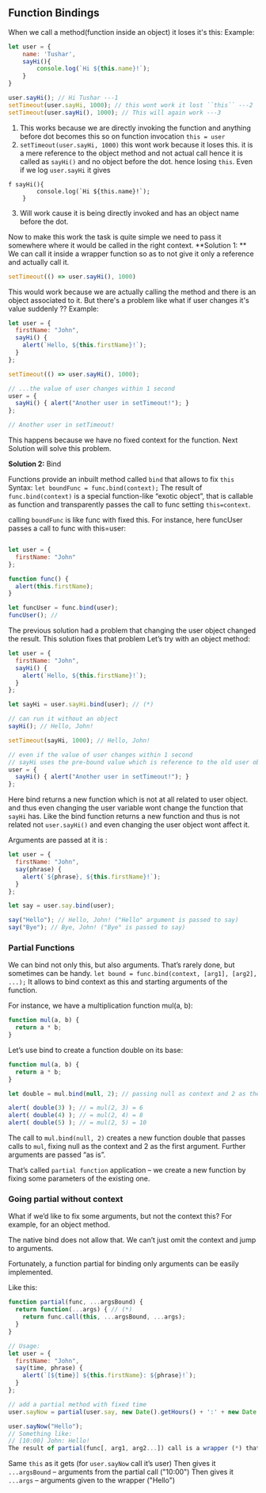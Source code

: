 ## Function Bindings 

When we call a method(function inside an object) it loses it's this: 
Example: 
```js
let user = {
    name: 'Tushar',
    sayHi(){
        console.log(`Hi ${this.name}!`);
    }
}

user.sayHi(); // Hi Tushar ---1
setTimeout(user.sayHi, 1000); // this wont work it lost ``this`` ---2
setTimeout(user.sayHi(), 1000); // This will again work ---3
```

1. This works because we are directly invoking the function and anything before dot becomes this so on function invocation ``this = user``
2. ``setTimeout(user.sayHi, 1000)`` this wont work because it loses this. it is a mere reference to the object method and not actual call hence it is called as ``sayHi()`` and no object before the dot. hence losing ``this``. 
Even if we log ``user.sayHi`` it gives 
```
f sayHi(){
        console.log(`Hi ${this.name}!`);
    }
```
3. Will work cause it is being directly invoked and has an object name before the dot.

Now to make this work the task is quite simple we need to pass it somewhere where it would be called in the right context. 
**Solution 1: **
We can call it inside a wrapper function so as to not give it only a reference and actually call it. 
```js
setTimeout(() => user.sayHi(), 1000)
```
This would work because we are actually calling the method and there is an object associated to it. 
But there's a problem like what if user changes it's value suddenly ?? 
Example: 
```js
let user = {
  firstName: "John",
  sayHi() {
    alert(`Hello, ${this.firstName}!`);
  }
};

setTimeout(() => user.sayHi(), 1000);

// ...the value of user changes within 1 second
user = {
  sayHi() { alert("Another user in setTimeout!"); }
};

// Another user in setTimeout! 
```
This happens because we have no fixed context for the function. 
Next Solution will solve this problem.

**Solution 2:** Bind

Functions provide an inbuilt method called ``bind`` that allows to fix ``this``   
Syntax: 
`` let boundFunc = func.bind(context); ``
The result of ``func.bind(context)`` is a special function-like “exotic object”, that is callable as function and transparently passes the call to func setting ``this=context``.

calling ``boundFunc`` is like func with fixed this.
For instance, here funcUser passes a call to func with this=user:
```js

let user = {
  firstName: "John"
};

function func() {
  alert(this.firstName);
}

let funcUser = func.bind(user);
funcUser(); // 
```

The previous solution had a problem that changing the user object changed the result. This solution fixes that problem Let’s try with an object method:
```js
let user = {
  firstName: "John",
  sayHi() {
    alert(`Hello, ${this.firstName}!`);
  }
};

let sayHi = user.sayHi.bind(user); // (*)

// can run it without an object
sayHi(); // Hello, John!

setTimeout(sayHi, 1000); // Hello, John!

// even if the value of user changes within 1 second
// sayHi uses the pre-bound value which is reference to the old user object
user = {
  sayHi() { alert("Another user in setTimeout!"); }
};
```
Here bind returns a new function which is not at all related to user object. and thus even changing the user variable wont change the function that ``sayHi`` has. Like the bind function returns a new function and thus is not related not ``user.sayHi()`` and even changing the user object wont affect it. 

Arguments are passed at it is :
```js
let user = {
  firstName: "John",
  say(phrase) {
    alert(`${phrase}, ${this.firstName}!`);
  }
};

let say = user.say.bind(user);

say("Hello"); // Hello, John! ("Hello" argument is passed to say)
say("Bye"); // Bye, John! ("Bye" is passed to say)
```

### Partial Functions
We can bind not only this, but also arguments. That’s rarely done, but sometimes can be handy.
``
let bound = func.bind(context, [arg1], [arg2], ...);
``
It allows to bind context as this and starting arguments of the function.

For instance, we have a multiplication function mul(a, b):
```js
function mul(a, b) {
  return a * b;
}
```

Let’s use bind to create a function double on its base:
```js
function mul(a, b) {
  return a * b;
}

let double = mul.bind(null, 2); // passing null as context and 2 as the first argument 

alert( double(3) ); // = mul(2, 3) = 6
alert( double(4) ); // = mul(2, 4) = 8
alert( double(5) ); // = mul(2, 5) = 10
```

The call to ``mul.bind(null, 2)`` creates a new function double that passes calls to ``mul``, fixing null as the context and 2 as the first argument. Further arguments are passed “as is”.

That’s called ``partial function`` application – we create a new function by fixing some parameters of the existing one.

### Going partial without context

What if we’d like to fix some arguments, but not the context this? For example, for an object method.

The native bind does not allow that. We can’t just omit the context and jump to arguments.

Fortunately, a function partial for binding only arguments can be easily implemented.

Like this:
```js
function partial(func, ...argsBound) {
  return function(...args) { // (*)
    return func.call(this, ...argsBound, ...args);
  }
}

// Usage:
let user = {
  firstName: "John",
  say(time, phrase) {
    alert(`[${time}] ${this.firstName}: ${phrase}!`);
  }
};

// add a partial method with fixed time
user.sayNow = partial(user.say, new Date().getHours() + ':' + new Date().getMinutes());

user.sayNow("Hello");
// Something like:
// [10:00] John: Hello!
The result of partial(func[, arg1, arg2...]) call is a wrapper (*) that calls func with:
```

Same ``this`` as it gets (for ``user.sayNow`` call it’s user)
Then gives it ``...argsBound`` – arguments from the partial call ("10:00")
Then gives it ``...args`` – arguments given to the wrapper ("Hello")